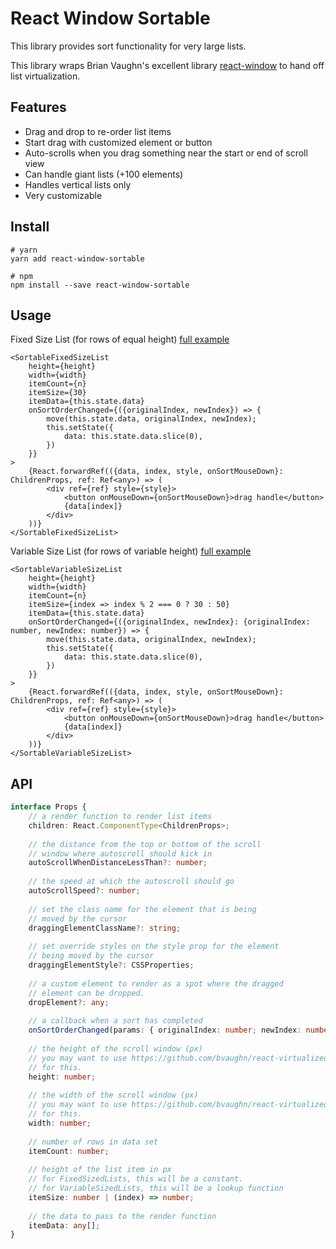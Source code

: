 
# React Window Sortable

This library provides sort functionality for very large lists.

This library wraps Brian Vaughn's excellent library [react-window](https://github.com/bvaughn/react-window)
to hand off list virtualization.

## Features
- Drag and drop to re-order list items
- Start drag with customized element or button
- Auto-scrolls when you drag something near the start or end of scroll view
- Can handle giant lists (+100 elements)
- Handles vertical lists only
- Very customizable

## Install

```
# yarn
yarn add react-window-sortable

# npm
npm install --save react-window-sortable 
```

## Usage

Fixed Size List (for rows of equal height) [full example](./example-fixed-sized-list.tsx)

```tsx
<SortableFixedSizeList
    height={height}
    width={width}
    itemCount={n}
    itemSize={30}
    itemData={this.state.data}
    onSortOrderChanged={({originalIndex, newIndex}) => {
        move(this.state.data, originalIndex, newIndex);
        this.setState({
            data: this.state.data.slice(0),
        })
    }}
>
    {React.forwardRef(({data, index, style, onSortMouseDown}: ChildrenProps, ref: Ref<any>) => (
        <div ref={ref} style={style}>
            <button onMouseDown={onSortMouseDown}>drag handle</button>
            {data[index]}
        </div>
    ))}
</SortableFixedSizeList>
```

Variable Size List (for rows of variable height) [full example](./example-variable-sized-list.tsx)

```tsx
<SortableVariableSizeList
    height={height}
    width={width}
    itemCount={n}
    itemSize={index => index % 2 === 0 ? 30 : 50}
    itemData={this.state.data}
    onSortOrderChanged={({originalIndex, newIndex}: {originalIndex: number, newIndex: number}) => {
        move(this.state.data, originalIndex, newIndex);
        this.setState({
            data: this.state.data.slice(0),
        })
    }}
>
    {React.forwardRef(({data, index, style, onSortMouseDown}: ChildrenProps, ref: Ref<any>) => (
        <div ref={ref} style={style}>
            <button onMouseDown={onSortMouseDown}>drag handle</button>
            {data[index]}
        </div>
    ))}
</SortableVariableSizeList>
```

## API

```ts
interface Props {
    // a render function to render list items
    children: React.ComponentType<ChildrenProps>;
    
    // the distance from the top or bottom of the scroll
    // window where autoscroll should kick in
    autoScrollWhenDistanceLessThan?: number;
    
    // the speed at which the autoscroll should go
    autoScrollSpeed?: number;
    
    // set the class name for the element that is being
    // moved by the cursor
    draggingElementClassName?: string;
    
    // set override styles on the style prop for the element
    // being moved by the cursor
    draggingElementStyle?: CSSProperties;
    
    // a custom element to render as a spot where the dragged
    // element can be dropped.
    dropElement?: any;
    
    // a callback when a sort has completed
    onSortOrderChanged(params: { originalIndex: number; newIndex: number }): void;
    
    // the height of the scroll window (px) 
    // you may want to use https://github.com/bvaughn/react-virtualized-auto-sizer
    // for this.
    height: number;
    
    // the width of the scroll window (px) 
    // you may want to use https://github.com/bvaughn/react-virtualized-auto-sizer
    // for this.
    width: number;
    
    // number of rows in data set
    itemCount: number;
    
    // height of the list item in px
    // for FixedSizedLists, this will be a constant.
    // for VariableSizedLists, this will be a lookup function
    itemSize: number | (index) => number;
    
    // the data to pass to the render function
    itemData: any[];
}
```